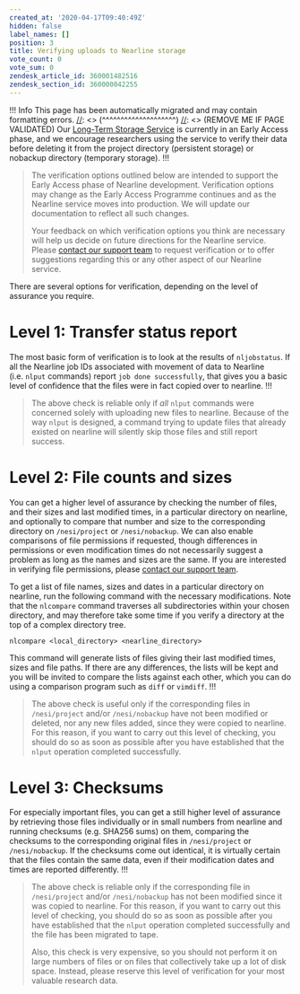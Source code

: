 ```yaml
---
created_at: '2020-04-17T09:40:49Z'
hidden: false
label_names: []
position: 3
title: Verifying uploads to Nearline storage
vote_count: 0
vote_sum: 0
zendesk_article_id: 360001482516
zendesk_section_id: 360000042255
---
```



[//]: <> (REMOVE ME IF PAGE VALIDATED)
[//]: <> (vvvvvvvvvvvvvvvvvvvv)
 !!! Info
     This page has been automatically migrated and may contain formatting errors.
[//]: <> (^^^^^^^^^^^^^^^^^^^^)
[//]: <> (REMOVE ME IF PAGE VALIDATED)
Our [Long-Term Storage
Service](https://support.nesi.org.nz/hc/en-gb/articles/360001169956) is
currently in an Early Access phase, and we encourage researchers using
the service to verify their data before deleting it from the project
directory (persistent storage) or nobackup directory (temporary
storage).
!!!
>
> The verification options outlined below are intended to support the
> Early Access phase of Nearline development. Verification options may
> change as the Early Access Programme continues and as the Nearline
> service moves into production. We will update our documentation to
> reflect all such changes.
>
> Your feedback on which verification options you think are necessary
> will help us decide on future directions for the Nearline service.
> Please [contact our support
> team](https://support.nesi.org.nz/hc/requests/new) to request
> verification or to offer suggestions regarding this or any other
> aspect of our Nearline service.

There are several options for verification, depending on the level of
assurance you require.

# Level 1: Transfer status report

The most basic form of verification is to look at the results
of `nljobstatus`. If all the Nearline job IDs associated with movement
of data to Nearline (i.e. `nlput` commands)
report `job done successfully`, that gives you a basic level of
confidence that the files were in fact copied over to nearline.
!!!
>
> The above check is reliable only if *all* `nlput` commands were
> concerned solely with uploading new files to nearline. Because of the
> way `nlput` is designed, a command trying to update files that already
> existed on nearline will silently skip those files and still report
> success.

# Level 2: File counts and sizes

You can get a higher level of assurance by checking the number of files,
and their sizes and last modified times, in a particular directory on
nearline, and optionally to compare that number and size to the
corresponding directory on `/nesi/project` or `/nesi/nobackup`. We can
also enable comparisons of file permissions if requested, though
differences in permissions or even modification times do not necessarily
suggest a problem as long as the names and sizes are the same. If you
are interested in verifying file permissions, please [contact our
support team](https://support.nesi.org.nz/hc/requests/new).

To get a list of file names, sizes and dates in a particular directory
on nearline, run the following command with the necessary modifications.
Note that the `nlcompare` command traverses all subdirectories within
your chosen directory, and may therefore take some time if you verify a
directory at the top of a complex directory tree.

    nlcompare <local_directory> <nearline_directory>

This command will generate lists of files giving their last modified
times, sizes and file paths. If there are any differences, the lists
will be kept and you will be invited to compare the lists against each
other, which you can do using a comparison program such as `diff` or
`vimdiff`.
!!!
>
> The above check is useful only if the corresponding files in
> `/nesi/project` and/or `/nesi/nobackup` have not been modified or
> deleted, nor any new files added, since they were copied to nearline.
> For this reason, if you want to carry out this level of checking, you
> should do so as soon as possible after you have established that the
> `nlput` operation completed successfully.

# Level 3: Checksums

For especially important files, you can get a still higher level of
assurance by retrieving those files individually or in small numbers
from nearline and running checksums (e.g. SHA256 sums) on them,
comparing the checksums to the corresponding original files in
`/nesi/project` or `/nesi/nobackup`. If the checksums come out
identical, it is virtually certain that the files contain the same data,
even if their modification dates and times are reported differently.
!!!
>
> The above check is reliable only if the corresponding file in
> `/nesi/project` and/or `/nesi/nobackup` has not been modified since it
> was copied to nearline. For this reason, if you want to carry out this
> level of checking, you should do so as soon as possible after you have
> established that the `nlput` operation completed successfully and the
> file has been migrated to tape.
>
> Also, this check is very expensive, so you should not perform it on
> large numbers of files or on files that collectively take up a lot of
> disk space. Instead, please reserve this level of verification for
> your most valuable research data.
